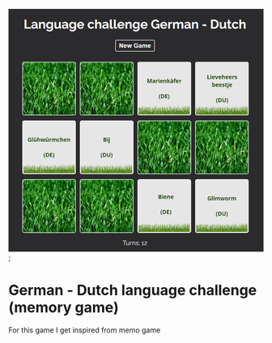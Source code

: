![My Image](./src/img/readme-cover.png);

# German - Dutch language challenge (memory game)

For this game I get inspired from memo game
